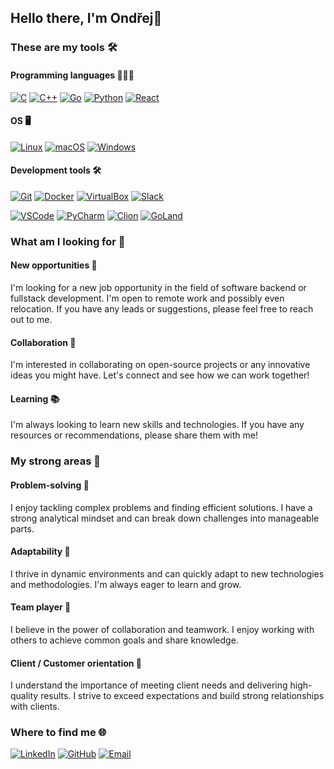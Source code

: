 ## Hello there, I'm Ondřej👋
### These are my tools 🛠️
#### Programming languages 🧑🏻‍💻
[![C](https://img.shields.io/badge/C-00599C?logo=c&logoColor=white)](#)
[![C++](https://img.shields.io/badge/C%2B%2B-F34B7D?logo=cplusplus&logoColor=white)](#)
[![Go](https://img.shields.io/badge/Go-00ADD8?logo=go&logoColor=white)](#)
[![Python](https://img.shields.io/badge/Python-3776AB?logo=python&logoColor=white)](#)
[![React](https://img.shields.io/badge/React-61DAFB?logo=react&logoColor=white)](#)

#### OS 🖥️
[![Linux](https://img.shields.io/badge/Linux-FCC624?logo=linux&logoColor=black)](#)
[![macOS](https://img.shields.io/badge/macOS-000000?logo=apple&logoColor=white)](#)
[![Windows](https://img.shields.io/badge/Windows-0078D4?logo=windows&logoColor=white)](#)

#### Development tools 🛠️
[![Git](https://img.shields.io/badge/Git-F05032?logo=git&logoColor=fff)](#)
[![Docker](https://img.shields.io/badge/Docker-2496ED?logo=docker&logoColor=white)](#)
[![VirtualBox](https://img.shields.io/badge/VirtualBox-183C6C?logo=virtualbox&logoColor=white)](#)
[![Slack](https://img.shields.io/badge/Slack-4A154B?logo=slack&logoColor=white)](#)

[![VSCode](https://img.shields.io/badge/VSCode-007ACC?logo=visualstudiocode&logoColor=white)](#)
[![PyCharm](https://img.shields.io/badge/PyCharm-000000?logo=jetbrains&logoColor=white)](#)
[![Clion](https://img.shields.io/badge/Clion-000000?logo=jetbrains&logoColor=white)](#)
[![GoLand](https://img.shields.io/badge/GoLand-000000?logo=jetbrains&logoColor=white)](#)

### What am I looking for 🤔
#### New opportunities 💼
I'm looking for a new job opportunity in the field of software backend or fullstack development. I'm open to remote work and possibly even relocation. If you have any leads or suggestions, please feel free to reach out to me.
#### Collaboration 🤝
I'm interested in collaborating on open-source projects or any innovative ideas you might have. Let's connect and see how we can work together!
#### Learning 📚
I'm always looking to learn new skills and technologies. If you have any resources or recommendations, please share them with me!

### My strong areas 💪
#### Problem-solving 🧩
I enjoy tackling complex problems and finding efficient solutions. I have a strong analytical mindset and can break down challenges into manageable parts.
#### Adaptability 🌱
I thrive in dynamic environments and can quickly adapt to new technologies and methodologies. I'm always eager to learn and grow.
#### Team player 🤝
I believe in the power of collaboration and teamwork. I enjoy working with others to achieve common goals and share knowledge.
#### Client / Customer orientation 🎯
I understand the importance of meeting client needs and delivering high-quality results. I strive to exceed expectations and build strong relationships with clients.

### Where to find me 🌐
[![LinkedIn](https://img.shields.io/badge/LinkedIn-0077B5?logo=linkedin&logoColor=white)](https://www.linkedin.com/in/ondrej-behavka/)
[![GitHub](https://img.shields.io/badge/GitHub-181717?logo=github&logoColor=white)](https://github.com/ondbeh)
[![Email](https://img.shields.io/badge/Email-D14836?logo=gmail&logoColor=white)](mailto:ondbeh@gmail.com)